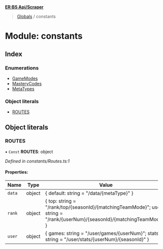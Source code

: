 **[ER:BS Api/Scraper](../README.md)**

> [Globals](../globals.md) / constants

# Module: constants

## Index

### Enumerations

* [GameModes](../enums/constants.gamemodes.md)
* [MasteryCodes](../enums/constants.masterycodes.md)
* [MetaTypes](../enums/constants.metatypes.md)

### Object literals

* [ROUTES](constants.md#routes)

## Object literals

### ROUTES

▪ `Const` **ROUTES**: object

*Defined in constants/Routes.ts:1*

#### Properties:

Name | Type | Value |
------ | ------ | ------ |
`data` | object | { default: string = "/data/{metaType}" } |
`rank` | object | { top: string = "/rank/top/{seasonId}/{matchingTeamMode}"; user: string = "/rank/{userNum}/{seasonId}/{matchingTeamMode}" } |
`user` | object | { games: string = "/user/games/{userNum}"; stats: string = "/user/stats/{userNum}/{seasonId}" } |
